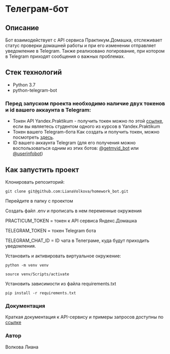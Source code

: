 # Телеграм-бот

## Описание
Бот взаимодействует с API сервиса Практикум.Домашка, отслеживает статус проверки домашней работы и при его изменении отправляет уведомление в Telegram. Также реализовано логирование, при котором в Telegram приходят сообщения о важных проблемах.

## Стек технологий
- Python 3.7
- python-telegram-bot

### Перед запуском проекта необходимо наличие двух токенов и id вашего аккаунта в Telegram:
 - Токен API Yandex.Praktikum - получить токен можно по этой [ссылке](https://oauth.yandex.ru/authorize?response_type=token&client_id=1d0b9dd4d652455a9eb710d450ff456a), если вы являетесь студентом одного из курсов в Yandex.Praktikum
 - Токен вашего Telegram-бота
    Как создать и получить токен, можно посмотреть [здесь](https://core.telegram.org/bots).
 - ID вашего аккаунта Telegram (для его получения можно воспользоваться одним из этих ботов: [@getmyid_bot](https://t.me/getmyid_bot) 
или [@userinfobot](https://telegram.me/userinfobot))

## Как запустить проект

Клонировать репозиторий:
```
git clone git@github.com:LianaVolkova/homework_bot.git
```
Перейдите в папку с проектом

Создать файл .env и прописать в нем переменные окружения

PRACTICUM_TOKEN = токен к API сервиса Яндекс.Домашка

TELEGRAM_TOKEN = токен Telegram бота

TELEGRAM_CHAT_ID = ID чата в Телеграме, куда будут приходить уведомления.

Установить и активировать виртуальное окружение:
```
python -m venv venv

source venv/Scripts/activate
```

Установить зависимости из файла requirements.txt

``` 
pip install -r requirements.txt
```

### Документация
Краткая документация к API-сервису и примеры запросов доступны по [ссылке](https://code.s3.yandex.net/backend-developer/learning-materials/delugov/%D0%9F%D1%80%D0%B0%D0%BA%D1%82%D0%B8%D0%BA%D1%83%D0%BC.%D0%94%D0%BE%D0%BC%D0%B0%D1%88%D0%BA%D0%B0%20%D0%A8%D0%BF%D0%B0%D1%80%D0%B3%D0%B0%D0%BB%D0%BA%D0%B0.pdf)

### Автор
Волкова Лиана
